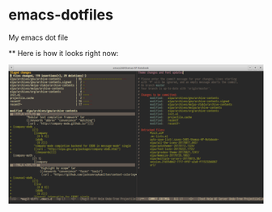 # emacs-dotfiles
My emacs dot file

** Here is how it looks right now:

![alt text][logo]

[logo]:https://github.com/thomsebastin/emacs-dotfiles/blob/master/emacs.png "Magit running emacs"

